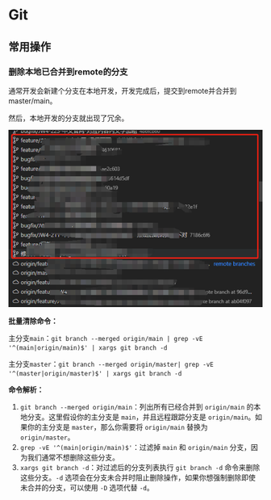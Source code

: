 # Git

## 常用操作

### 删除本地已合并到remote的分支

通常开发会新建个分支在本地开发，开发完成后，提交到remote并合并到master/main。

然后，本地开发的分支就出现了冗余。

![image-20240416165813127](.\git.assets\image-20240416165813127.png)

**批量清除命令：**

主分支`main`：`git branch --merged origin/main | grep -vE '^(main|origin/main)$' | xargs git branch -d`

主分支`master`：`git branch --merged origin/master| grep -vE '^(master|origin/master)$' | xargs git branch -d`

**命令解析：**

1. `git branch --merged origin/main`：列出所有已经合并到 `origin/main` 的本地分支。这里假设你的主分支是 `main`，并且远程跟踪分支是 `origin/main`。如果你的主分支是 `master`，那么你需要将 `origin/main` 替换为 `origin/master`。
2. `grep -vE '^(main|origin/main)$'`：过滤掉 `main` 和 `origin/main` 分支，因为我们通常不想删除这些分支。
3. `xargs git branch -d`：对过滤后的分支列表执行 `git branch -d` 命令来删除这些分支。`-d` 选项会在分支未合并时阻止删除操作，如果你想强制删除即使未合并的分支，可以使用 `-D` 选项代替 `-d`。